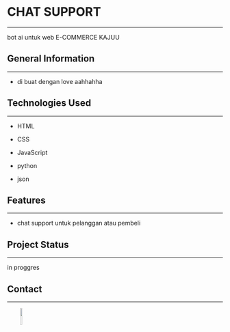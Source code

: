 <h1>CHAT SUPPORT</h1>
<hr><p>bot ai untuk web E-COMMERCE KAJUU</p><h2>General Information</h2>
<hr><ul>
<li>di buat dengan love aahhahha</li>
</ul><h2>Technologies Used</h2>
<hr><ul>
<li>HTML</li>
</ul><ul>
<li>CSS</li>
</ul><ul>
<li>JavaScript</li>
</ul><ul>
<li>python</li>
</ul><ul>
<li>json</li>
</ul><h2>Features</h2>
<hr><ul>
<li>chat support untuk pelanggan atau pembeli</li>
</ul><h2>Project Status</h2>
<hr><p>in proggres</p><h2>Contact</h2>
<hr><p><span style="margin-right: 30px;"></span><a href="https://github.com/Leyxi"><img target="_blank" src="https://cdn.jsdelivr.net/gh/devicons/devicon/icons/github/github-original.svg" style="width: 10%;"></a></p>